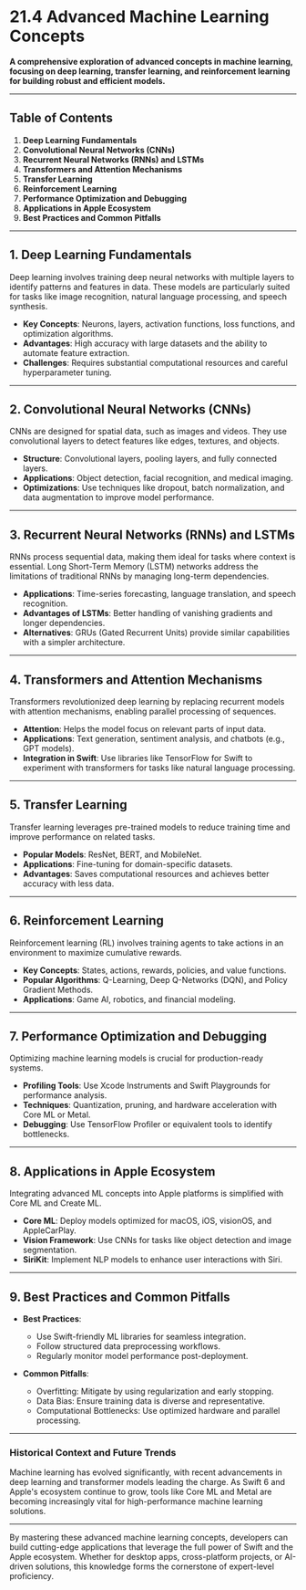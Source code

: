 # 21.4 Advanced Machine Learning Concepts

**A comprehensive exploration of advanced concepts in machine learning, focusing on deep learning, transfer learning, and reinforcement learning for building robust and efficient models.**

---

## Table of Contents
1. **Deep Learning Fundamentals**
2. **Convolutional Neural Networks (CNNs)**
3. **Recurrent Neural Networks (RNNs) and LSTMs**
4. **Transformers and Attention Mechanisms**
5. **Transfer Learning**
6. **Reinforcement Learning**
7. **Performance Optimization and Debugging**
8. **Applications in Apple Ecosystem**
9. **Best Practices and Common Pitfalls**

---

## 1. Deep Learning Fundamentals
Deep learning involves training deep neural networks with multiple layers to identify patterns and features in data. These models are particularly suited for tasks like image recognition, natural language processing, and speech synthesis.

- **Key Concepts**: Neurons, layers, activation functions, loss functions, and optimization algorithms.
- **Advantages**: High accuracy with large datasets and the ability to automate feature extraction.
- **Challenges**: Requires substantial computational resources and careful hyperparameter tuning.

---

## 2. Convolutional Neural Networks (CNNs)
CNNs are designed for spatial data, such as images and videos. They use convolutional layers to detect features like edges, textures, and objects.

- **Structure**: Convolutional layers, pooling layers, and fully connected layers.
- **Applications**: Object detection, facial recognition, and medical imaging.
- **Optimizations**: Use techniques like dropout, batch normalization, and data augmentation to improve model performance.

---

## 3. Recurrent Neural Networks (RNNs) and LSTMs
RNNs process sequential data, making them ideal for tasks where context is essential. Long Short-Term Memory (LSTM) networks address the limitations of traditional RNNs by managing long-term dependencies.

- **Applications**: Time-series forecasting, language translation, and speech recognition.
- **Advantages of LSTMs**: Better handling of vanishing gradients and longer dependencies.
- **Alternatives**: GRUs (Gated Recurrent Units) provide similar capabilities with a simpler architecture.

---

## 4. Transformers and Attention Mechanisms
Transformers revolutionized deep learning by replacing recurrent models with attention mechanisms, enabling parallel processing of sequences.

- **Attention**: Helps the model focus on relevant parts of input data.
- **Applications**: Text generation, sentiment analysis, and chatbots (e.g., GPT models).
- **Integration in Swift**: Use libraries like TensorFlow for Swift to experiment with transformers for tasks like natural language processing.

---

## 5. Transfer Learning
Transfer learning leverages pre-trained models to reduce training time and improve performance on related tasks.

- **Popular Models**: ResNet, BERT, and MobileNet.
- **Applications**: Fine-tuning for domain-specific datasets.
- **Advantages**: Saves computational resources and achieves better accuracy with less data.

---

## 6. Reinforcement Learning
Reinforcement learning (RL) involves training agents to take actions in an environment to maximize cumulative rewards.

- **Key Concepts**: States, actions, rewards, policies, and value functions.
- **Popular Algorithms**: Q-Learning, Deep Q-Networks (DQN), and Policy Gradient Methods.
- **Applications**: Game AI, robotics, and financial modeling.

---

## 7. Performance Optimization and Debugging
Optimizing machine learning models is crucial for production-ready systems.

- **Profiling Tools**: Use Xcode Instruments and Swift Playgrounds for performance analysis.
- **Techniques**: Quantization, pruning, and hardware acceleration with Core ML or Metal.
- **Debugging**: Use TensorFlow Profiler or equivalent tools to identify bottlenecks.

---

## 8. Applications in Apple Ecosystem
Integrating advanced ML concepts into Apple platforms is simplified with Core ML and Create ML.

- **Core ML**: Deploy models optimized for macOS, iOS, visionOS, and AppleCarPlay.
- **Vision Framework**: Use CNNs for tasks like object detection and image segmentation.
- **SiriKit**: Implement NLP models to enhance user interactions with Siri.

---

## 9. Best Practices and Common Pitfalls
- **Best Practices**:
  - Use Swift-friendly ML libraries for seamless integration.
  - Follow structured data preprocessing workflows.
  - Regularly monitor model performance post-deployment.

- **Common Pitfalls**:
  - Overfitting: Mitigate by using regularization and early stopping.
  - Data Bias: Ensure training data is diverse and representative.
  - Computational Bottlenecks: Use optimized hardware and parallel processing.

---

### Historical Context and Future Trends
Machine learning has evolved significantly, with recent advancements in deep learning and transformer models leading the charge. As Swift 6 and Apple's ecosystem continue to grow, tools like Core ML and Metal are becoming increasingly vital for high-performance machine learning solutions.

---

By mastering these advanced machine learning concepts, developers can build cutting-edge applications that leverage the full power of Swift and the Apple ecosystem. Whether for desktop apps, cross-platform projects, or AI-driven solutions, this knowledge forms the cornerstone of expert-level proficiency.
